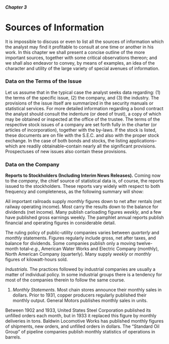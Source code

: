 ##### Chapter 3

# Sources of Information

It is impossible to discuss or even to list all the sources of information which the analyst may find it profitable to consult at one time or another in his work. In this chapter we shall present a concise outline of the more important sources, together with some critical observations thereon; and we shall also endeavor to convey, by means of examples, an idea of the character and utility of the large variety of special avenues of information.

### Data on the Terms of the Issue

Let us assume that in the typical case the analyst seeks data regarding: (1) the terms of the specific issue, (2) the company, and (3) the industry. The provisions of the issue itself are summarized in the security manuals or statistical services. For more detailed information regarding a bond contract the analyst should consult the indenture (or deed of trust), a copy of which may be obtained or inspected at the office of the trustee. The terms of the respective stock issues of a company are set forth fully in the charter (or articles of incorporation), together with the by-laws. If the stock is listed, these documents are on file with the S.E.C. and also with the proper stock exchange. In the case of both bonds and stocks, the listing applications–which are readily obtainable–contain nearly all the significant provisions. Prospectuses of new issues also contain these provisions.

### Data on the Company

**Reports to Stockholders (Including Interim News Releases).** Coming now to the *company*, the chief source of statistical data is, of course, the reports issued to the stockholders. These reports vary widely with respect to both frequency and completeness, as the following summary will show:

All important railroads supply *monthly* figures down to net after rentals (net railway operating income). Most carry the results down to the balance for dividends (net income). Many publish carloading figures *weekly*, and a few have published gross earnings weekly. The pamphlet annual reports publish financial and operating figures in considerable detail.

The ruling policy of public-utility companies varies between *quarterly* and *monthly* statements. Figures regularly include gross, net after taxes, and balance for dividends. Some companies publish only a moving twelve-month total–*e.g.*, American Water Works and Electric Company (monthly), North American Company (quarterly). Many supply *weekly* or *monthly* figures of kilowatt-hours sold.

*Industrials.* The practices followed by industrial companies are usually a matter of individual policy. In some industrial groups there is a tendency for most of the companies therein to follow the same course.

1. *Monthly Statements.* Most chain stores announce their monthly sales in dollars. Prior to 1931, copper producers regularly published their monthly output. General Motors publishes monthly sales in units.

Between 1902 and 1933, United States Steel Corporation published its unfilled orders each month, but in 1933 it replaced this figure by monthly deliveries in tons. Baldwin Locomotive Works has published monthly figures of shipments, new orders, and unfilled orders in dollars. The “Standard Oil Group” of pipeline companies publish monthly statistics of operations in barrels.
